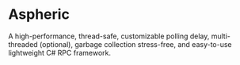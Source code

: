 # Aspheric
 
A high-performance, thread-safe, customizable polling delay, multi-threaded (optional), garbage collection stress-free, and easy-to-use lightweight C# RPC framework. 